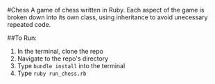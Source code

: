 #Chess
A game of chess written in Ruby. Each aspect of the game is broken down into its own class, using inheritance to avoid unecessary repeated code.

##To Run:
1. In the terminal, clone the repo
2. Navigate to the repo's directory
3. Type `bundle install` into the terminal
4. Type `ruby run_chess.rb`

